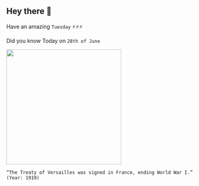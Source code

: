 ## Hey there 👋
Have an amazing `Tuesday` ⚡⚡⚡

Did you know Today on `28th of June`
 
 [<img src="https://cdn.britannica.com/48/71448-050-4C5EB186/Big-Four-David-Lloyd-George-architects-Italy.jpg" width="300" />](https://www.britannica.com/event/Treaty-of-Versailles-1919#:~:text=June%2028,%201919) 
 ```
“The Treaty of Versailles was signed in France, ending World War I.” (Year: 1919)
```
